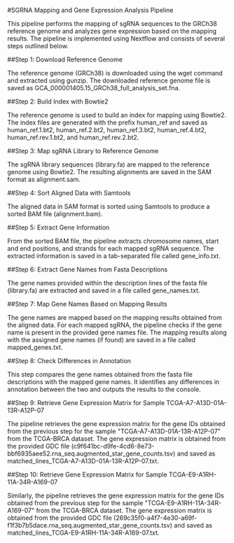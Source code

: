 #SGRNA Mapping and Gene Expression Analysis Pipeline

This pipeline performs the mapping of sgRNA sequences to the GRCh38 reference genome and analyzes gene expression based on the mapping results. The pipeline is implemented using Nextflow and consists of several steps outlined below.

##Step 1: Download Reference Genome

The reference genome (GRCh38) is downloaded using the wget command and extracted using gunzip. The downloaded reference genome file is saved as GCA_000001405.15_GRCh38_full_analysis_set.fna.

##Step 2: Build Index with Bowtie2

The reference genome is used to build an index for mapping using Bowtie2. The index files are generated with the prefix human_ref and saved as human_ref.1.bt2, human_ref.2.bt2, human_ref.3.bt2, human_ref.4.bt2, human_ref.rev.1.bt2, and human_ref.rev.2.bt2.

##Step 3: Map sgRNA Library to Reference Genome

The sgRNA library sequences (library.fa) are mapped to the reference genome using Bowtie2. The resulting alignments are saved in the SAM format as alignment.sam.

##Step 4: Sort Aligned Data with Samtools

The aligned data in SAM format is sorted using Samtools to produce a sorted BAM file (alignment.bam).

##Step 5: Extract Gene Information

From the sorted BAM file, the pipeline extracts chromosome names, start and end positions, and strands for each mapped sgRNA sequence. The extracted information is saved in a tab-separated file called gene_info.txt.

##Step 6: Extract Gene Names from Fasta Descriptions

The gene names provided within the description lines of the fasta file (library.fa) are extracted and saved in a file called gene_names.txt.

##Step 7: Map Gene Names Based on Mapping Results

The gene names are mapped based on the mapping results obtained from the aligned data. For each mapped sgRNA, the pipeline checks if the gene name is present in the provided gene names file. The mapping results along with the assigned gene names (if found) are saved in a file called mapped_genes.txt.

##Step 8: Check Differences in Annotation

This step compares the gene names obtained from the fasta file descriptions with the mapped gene names. It identifies any differences in annotation between the two and outputs the results to the console.

##Step 9: Retrieve Gene Expression Matrix for Sample TCGA-A7-A13D-01A-13R-A12P-07

The pipeline retrieves the gene expression matrix for the gene IDs obtained from the previous step for the sample "TCGA-A7-A13D-01A-13R-A12P-07" from the TCGA-BRCA dataset. The gene expression matrix is obtained from the provided GDC file (c9f641bc-d9fe-4cd6-8e73-bbf6935aee52.rna_seq.augmented_star_gene_counts.tsv) and saved as matched_lines_TCGA-A7-A13D-01A-13R-A12P-07.txt.

##Step 10: Retrieve Gene Expression Matrix for Sample TCGA-E9-A1RH-11A-34R-A169-07

Similarly, the pipeline retrieves the gene expression matrix for the gene IDs obtained from the previous step for the sample "TCGA-E9-A1RH-11A-34R-A169-07" from the TCGA-BRCA dataset. The gene expression matrix is obtained from the provided GDC file (269c35f0-a4f7-4e30-a69f-f1f3b7b5dace.rna_seq.augmented_star_gene_counts.tsv) and saved as matched_lines_TCGA-E9-A1RH-11A-34R-A169-07.txt.
